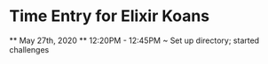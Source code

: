 # Time Entry for Elixir Koans

** May 27th, 2020 **
12:20PM - 12:45PM ~ Set up directory; started challenges